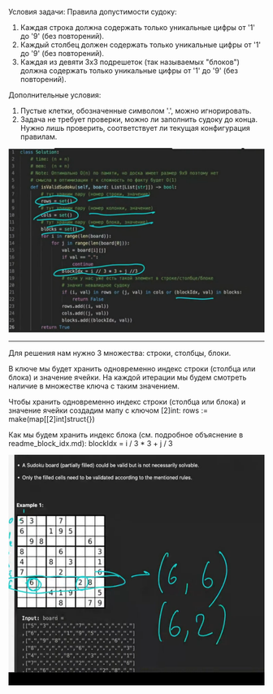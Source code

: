 Условия задачи:
Правила допустимости судоку:
1) Каждая строка должна содержать только уникальные цифры от '1' до '9' (без повторений).
2) Каждый столбец должен содержать только уникальные цифры от '1' до '9' (без повторений).
3) Каждая из девяти 3x3 подрешеток (так называемых "блоков") должна содержать только уникальные цифры от '1' до '9' (без повторений).

Дополнительные условия:
1) Пустые клетки, обозначенные символом '.', можно игнорировать.
2) Задача не требует проверки, можно ли заполнить судоку до конца. Нужно лишь проверить, соответствует ли текущая конфигурация правилам.

![1](<1.png>)

-------------------

Для решения нам нужно 3 множества: строки, столбцы, блоки.

В ключе мы будет хранить одновременно индекс строки (столбца или блока) и значение ячейки. На каждой итерации мы будем смотреть наличие в множестве ключа с таким значением. 

Чтобы хранить одновременно индекс строки (столбца или блока) и значение ячейки создадим мапу с ключом [2]int:
rows := make(map[[2]int]struct{})

Как мы будем хранить индекс блока (см. подробное объяснение в readme_block_idx.md):
blockIdx = i / 3 * 3 + j / 3

![2](<2.png>)
